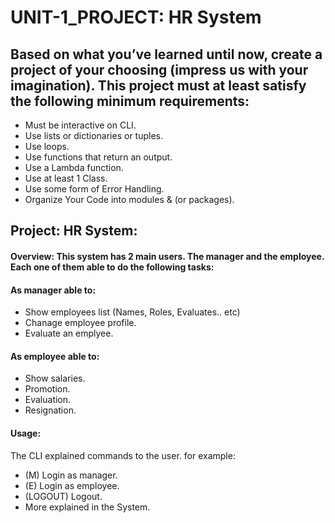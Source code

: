 # UNIT-1_PROJECT: HR System

## Based on what you’ve learned until now, create a project of your choosing (impress us with your imagination). This project must at least satisfy the following minimum requirements:

- Must be interactive on CLI.
- Use lists or dictionaries or tuples.
- Use loops.
- Use functions that return an output.
- Use a Lambda function.
- Use at least 1 Class.
- Use some form of Error Handling.
- Organize Your Code into modules & (or packages).

## Project: HR System:

#### Overview: This system has 2 main users. The manager and the employee. Each one of them able to do the following tasks:

#### As manager able to:

- Show employees list (Names, Roles, Evaluates.. etc)
- Chanage employee profile.
- Evaluate an emplyee.

#### As employee able to:

- Show salaries.
- Promotion.
- Evaluation.
- Resignation.

#### Usage:

The CLI explained commands to the user.
for example:

- (M) Login as manager.
- (E) Login as employee.
- (LOGOUT) Logout.
- More explained in the System.
